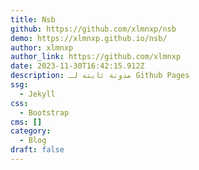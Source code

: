```yaml
---
title: Nsb
github: https://github.com/xlmnxp/nsb
demo: https://xlmnxp.github.io/nsb/
author: xlmnxp
author_link: https://github.com/xlmnxp
date: 2023-11-30T16:42:15.912Z
description: مدونة ثابته لـ Github Pages
ssg:
  - Jekyll
css:
  - Bootstrap
cms: []
category:
  - Blog
draft: false
---
```

